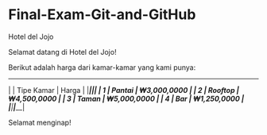 # Final-Exam-Git-and-GitHub

Hotel del Jojo

Selamat datang di Hotel del Jojo!

Berikut adalah harga dari kamar-kamar yang kami punya:
 ___ ____________ _____________
|   | Tipe Kamar |    Harga    |
|___|____________|_____________|
| 1 | Pantai     | ₩3,000,0000 |
| 2 | Rooftop    | ₩4,500,0000 |
| 3 | Taman      | ₩5,000,0000 |
| 4 | Bar        | ₩1,250,0000 |
|___|____________|_____________| 

Selamat menginap!
